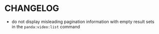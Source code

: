 CHANGELOG
=========

* do not display misleading pagination information with empty result sets in
  the ``panda:video:list`` command
